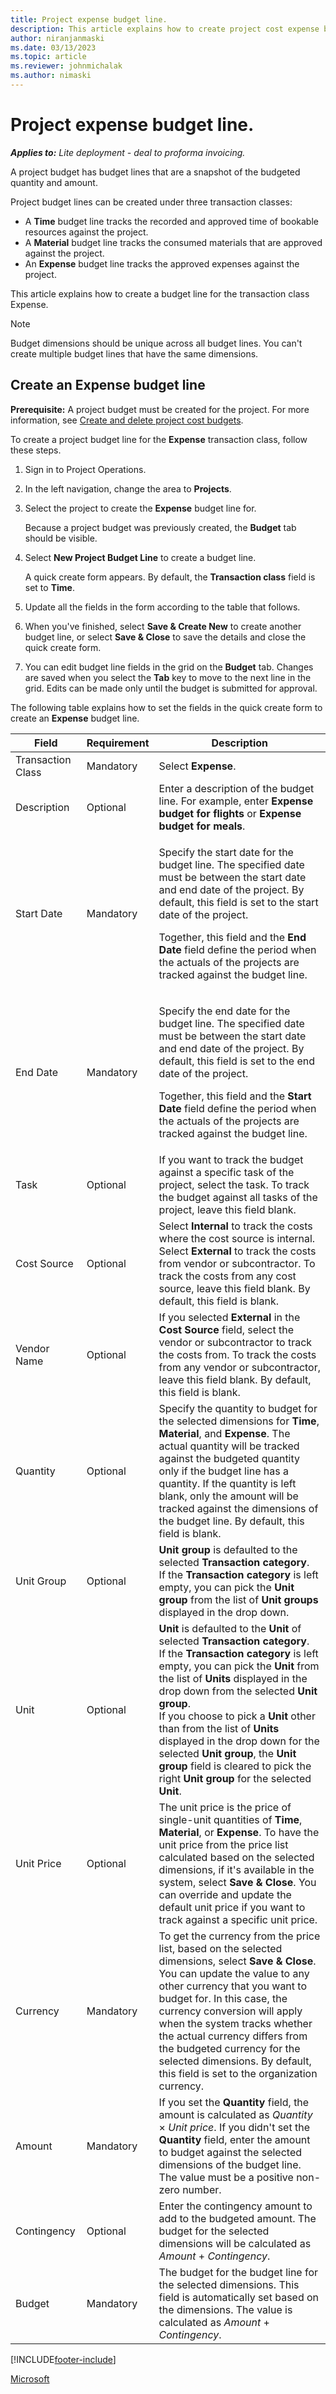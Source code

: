 ```yaml
---
title: Project expense budget line.
description: This article explains how to create project cost expense budget line.
author: niranjanmaski
ms.date: 03/13/2023
ms.topic: article
ms.reviewer: johnmichalak
ms.author: nimaski
---
```


# Project expense budget line.

**_Applies to:_** _Lite deployment - deal to proforma invoicing._

A project budget has budget lines that are a snapshot of the budgeted quantity and amount.

Project budget lines can be created under three transaction classes:

- A **Time** budget line tracks the recorded and approved time of bookable resources against the project.
- A **Material** budget line tracks the consumed materials that are approved against the project.
- An **Expense** budget line tracks the approved expenses against the project.

This article explains how to create a budget line for the transaction class Expense.

> [!NOTE]
> Budget dimensions should be unique across all budget lines. You can't create multiple budget lines that have the same dimensions.

## Create an Expense budget line

**Prerequisite:** A project budget must be created for the project. For more information, see [Create and delete project cost budgets](create-delete-project-budget.md).

To create a project budget line for the **Expense** transaction class, follow these steps.

1. Sign in to Project Operations.
1. In the left navigation, change the area to **Projects**.
1. Select the project to create the **Expense** budget line for.

    Because a project budget was previously created, the **Budget** tab should be visible.

1. Select **New Project Budget Line** to create a budget line.

    A quick create form appears. By default, the **Transaction class** field is set to **Time**.

1. Update all the fields in the form according to the table that follows.
1. When you've finished, select **Save & Create New** to create another budget line, or select **Save & Close** to save the details and close the quick create form.
1. You can edit budget line fields in the grid on the **Budget** tab. Changes are saved when you select the **Tab** key to move to the next line in the grid. Edits can be made only until the budget is submitted for approval.

The following table explains how to set the fields in the quick create form to create an **Expense** budget line.

| Field | Requirement | Description |
|---|---|---|
| Transaction Class | Mandatory | Select **Expense**. |
| Description | Optional | Enter a description of the budget line. For example, enter **Expense budget for flights** or **Expense budget for meals**. |
| Start Date | Mandatory | <p>Specify the start date for the budget line. The specified date must be between the start date and end date of the project. By default, this field is set to the start date of the project.</p><p>Together, this field and the **End Date** field define the period when the actuals of the projects are tracked against the budget line.</p> |
| End Date | Mandatory | <p>Specify the end date for the budget line. The specified date must be between the start date and end date of the project. By default, this field is set to the end date of the project.</p><p>Together, this field and the **Start Date** field define the period when the actuals of the projects are tracked against the budget line.</p> |
| Task | Optional | If you want to track the budget against a specific task of the project, select the task. To track the budget against all tasks of the project, leave this field blank. |
| Cost Source | Optional | Select **Internal** to track the costs where the cost source is internal. Select **External** to track the costs from vendor or subcontractor. To track the costs from any cost source, leave this field blank. By default, this field is blank. |
| Vendor Name | Optional | If you selected **External** in the **Cost Source** field, select the vendor or subcontractor to track the costs from. To track the costs from any vendor or subcontractor, leave this field blank. By default, this field is blank. |
| Quantity | Optional | Specify the quantity to budget for the selected dimensions for **Time**, **Material**, and **Expense**. The actual quantity will be tracked against the budgeted quantity only if the budget line has a quantity. If the quantity is left blank, only the amount will be tracked against the dimensions of the budget line. By default, this field is blank. |
| Unit Group | Optional | **Unit group** is defaulted to the selected **Transaction category**. </br> If the **Transaction category** is left empty, you can pick the **Unit group** from the list of **Unit groups** displayed in the drop down. |
| Unit | Optional | **Unit** is defaulted to the **Unit** of selected **Transaction category**. </br> If the **Transaction category** is left empty, you can pick the **Unit** from the list of **Units** displayed in the drop down from the selected **Unit group**. </br> If you choose to pick a **Unit** other than from the list of **Units** displayed in the drop down for the selected **Unit group**, the **Unit group** field is cleared to pick the right **Unit group** for the selected **Unit**. |
| Unit Price | Optional | The unit price is the price of single-unit quantities of **Time**, **Material**, or **Expense**. To have the unit price from the price list calculated based on the selected dimensions, if it's available in the system, select **Save & Close**. You can override and update the default unit price if you want to track against a specific unit price. |
| Currency | Mandatory | To get the currency from the price list, based on the selected dimensions, select **Save & Close**. You can update the value to any other currency that you want to budget for. In this case, the currency conversion will apply when the system tracks whether the actual currency differs from the budgeted currency for the selected dimensions. By default, this field is set to the organization currency. |
| Amount | Mandatory | If you set the **Quantity** field, the amount is calculated as *Quantity* &times; *Unit price*. If you didn't set the **Quantity** field, enter the amount to budget against the selected dimensions of the budget line. The value must be a positive non-zero number. |
| Contingency | Optional | Enter the contingency amount to add to the budgeted amount. The budget for the selected dimensions will be calculated as *Amount* + *Contingency*. |
| Budget | Mandatory | The budget for the budget line for the selected dimensions. This field is automatically set based on the dimensions. The value is calculated as *Amount* + *Contingency*. |

[!INCLUDE[footer-include](../../includes/footer-banner.md)]

[Microsoft](https://www.microsoft.com)
